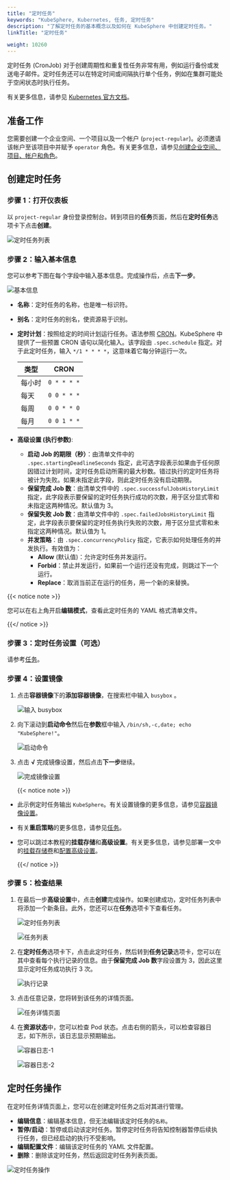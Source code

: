 ```yaml
---
title: "定时任务"
keywords: "KubeSphere, Kubernetes, 任务, 定时任务"
description: "了解定时任务的基本概念以及如何在 KubeSphere 中创建定时任务。"
linkTitle: "定时任务"

weight: 10260
---
```


定时任务 (CronJob) 对于创建周期性和重复性任务非常有用，例如运行备份或发送电子邮件。定时任务还可以在特定时间或间隔执行单个任务，例如在集群可能处于空闲状态时执行任务。

有关更多信息，请参见 [Kubernetes 官方文档](https://kubernetes.io/zh/docs/concepts/workloads/controllers/cron-jobs/)。

## 准备工作

您需要创建一个企业空间、一个项目以及一个帐户 (`project-regular`)。必须邀请该帐户至该项目中并赋予 `operator` 角色。有关更多信息，请参见[创建企业空间、项目、帐户和角色](../../../quick-start/create-workspace-and-project/)。

## 创建定时任务

### 步骤 1：打开仪表板

以 `project-regular` 身份登录控制台。转到项目的**任务**页面，然后在**定时任务**选项卡下点击**创建**。

![定时任务列表](/images/docs/zh-cn/project-user-guide/application-workloads/cronjobs/cronjob-list.png)

### 步骤 2：输入基本信息

您可以参考下图在每个字段中输入基本信息。完成操作后，点击**下一步**。

![基本信息](/images/docs/zh-cn/project-user-guide/application-workloads/cronjobs/cronjob-create-basic-info.png)

- **名称**：定时任务的名称，也是唯一标识符。
- **别名**：定时任务的别名，使资源易于识别。
- **定时计划**：按照给定的时间计划运行任务。语法参照 [CRON](https://zh.wikipedia.org/wiki/Cron)。KubeSphere 中提供了一些预置 CRON 语句以简化输入。该字段由 `.spec.schedule` 指定。对于此定时任务，输入 `*/1 * * * *`，这意味着它每分钟运行一次。

  | 类型       | CRON        |
  | ----------- | ----------- |
  | 每小时  | `0 * * * *` |
  | 每天   | `0 0 * * *` |
  | 每周  | `0 0 * * 0` |
  | 每月 | `0 0 1 * *` |
  
- **高级设置 (执行参数)**:
  
  - **启动 Job 的期限（秒）**：由清单文件中的 `.spec.startingDeadlineSeconds` 指定，此可选字段表示如果由于任何原因错过计划时间，定时任务启动所需的最大秒数。错过执行的定时任务将被计为失败。如果未指定此字段，则此定时任务没有启动期限。
  - **保留完成 Job 数**：由清单文件中的 `.spec.successfulJobsHistoryLimit` 指定，此字段表示要保留的定时任务执行成功的次数，用于区分显式零和未指定这两种情况。默认值为 3。
  - **保留失败 Job 数**：由清单文件中的 `.spec.failedJobsHistoryLimit` 指定，此字段表示要保留的定时任务执行失败的次数，用于区分显式零和未指定这两种情况。默认值为 1。
  - **并发策略**：由 `.spec.concurrencyPolicy` 指定，它表示如何处理任务的并发执行。有效值为：
      - **Allow** (默认值)：允许定时任务并发运行。
      - **Forbid**：禁止并发运行，如果前一个运行还没有完成，则跳过下一个运行。
      - **Replace**：取消当前正在运行的任务，用一个新的来替换。

{{< notice note >}}

您可以在右上角开启**编辑模式**，查看此定时任务的 YAML 格式清单文件。

{{</ notice >}}

### 步骤 3：定时任务设置（可选）

请参考[任务](../jobs/#步骤-3任务设置可选)。

### 步骤 4：设置镜像

1. 点击**容器镜像**下的**添加容器镜像**，在搜索栏中输入 `busybox` 。

    ![输入 busybox](/images/docs/zh-cn/project-user-guide/application-workloads/cronjobs/input-busybox.png)

2. 向下滚动到**启动命令**然后在**参数**框中输入 `/bin/sh,-c,date; echo "KubeSphere!"`。

    ![启动命令](/images/docs/zh-cn/project-user-guide/application-workloads/cronjobs/start-command.png)

3. 点击 **√** 完成镜像设置，然后点击**下一步**继续。

    ![完成镜像设置](/images/docs/zh-cn/project-user-guide/application-workloads/cronjobs/finish-image.png)

    {{< notice note >}}

- 此示例定时任务输出 `KubeSphere`。有关设置镜像的更多信息，请参见[容器镜像设置](../container-image-settings/)。
- 有关**重启策略**的更多信息，请参见[任务](../jobs/#步骤-4设置镜像)。
- 您可以跳过本教程的**挂载存储**和**高级设置**。有关更多信息，请参见部署一文中的[挂载存储卷](../deployments/#步骤-4挂载存储卷)和[配置高级设置](../deployments/#步骤-5配置高级设置)。

    {{</ notice >}}

### 步骤 5：检查结果

1. 在最后一步**高级设置**中，点击**创建**完成操作。如果创建成功，定时任务列表中将添加一个新条目。此外，您还可以在**任务**选项卡下查看任务。

    ![定时任务列表](/images/docs/zh-cn/project-user-guide/application-workloads/cronjobs/cronjob-list-new.png)

    ![任务列表](/images/docs/zh-cn/project-user-guide/application-workloads/cronjobs/job-list.png)

2. 在**定时任务**选项卡下，点击此定时任务，然后转到**任务记录**选项卡，您可以在其中查看每个执行记录的信息。由于**保留完成 Job 数**字段设置为 3，因此这里显示定时任务成功执行 3 次。

    ![执行记录](/images/docs/zh-cn/project-user-guide/application-workloads/cronjobs/execution-record.png)

3. 点击任意记录，您将转到该任务的详情页面。

    ![任务详情页面](/images/docs/zh-cn/project-user-guide/application-workloads/cronjobs/job-detail-page.png)

4. 在**资源状态**中，您可以检查 Pod 状态。点击右侧的箭头，可以检查容器日志，如下所示，该日志显示预期输出。

    ![容器日志-1](/images/docs/zh-cn/project-user-guide/application-workloads/cronjobs/container-log-1.png)

    ![容器日志-2](/images/docs/zh-cn/project-user-guide/application-workloads/cronjobs/container-log-2.png)

## 定时任务操作

在定时任务详情页面上，您可以在创建定时任务之后对其进行管理。

- **编辑信息**：编辑基本信息，但无法编辑该定时任务的`名称`。
- **暂停/启动**：暂停或启动该定时任务。暂停定时任务将告知控制器暂停后续执行任务，但已经启动的执行不受影响。
- **编辑配置文件**：编辑该定时任务的 YAML 文件配置。
- **删除**：删除该定时任务，然后返回定时任务列表页面。

![定时任务操作](/images/docs/zh-cn/project-user-guide/application-workloads/cronjobs/cronjob-action.png)